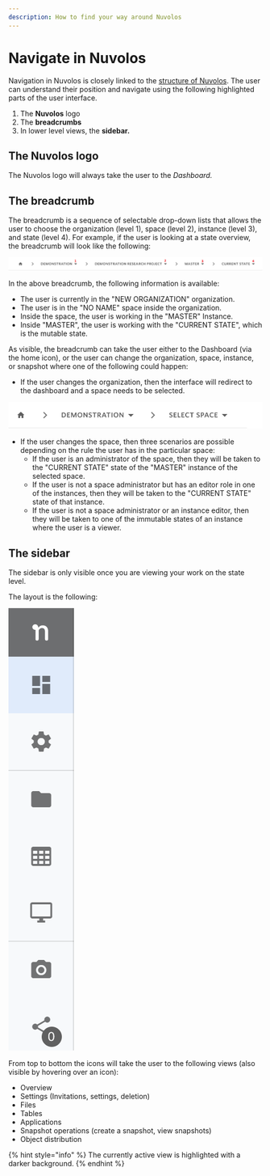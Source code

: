 ```yaml
---
description: How to find your way around Nuvolos
---
```


# Navigate in Nuvolos

Navigation in Nuvolos is closely linked to the [structure of Nuvolos](../our-features/data-organization/). The user can understand their position and navigate using the following highlighted parts of the user interface.

1. The **Nuvolos** logo
2. The **breadcrumbs**
3. In lower level views, the **sidebar.**

## The Nuvolos logo

The Nuvolos logo will always take the user to the _Dashboard._

## The breadcrumb

The breadcrumb is a sequence of selectable drop-down lists that allows the user to choose the organization \(level 1\), space \(level 2\), instance \(level 3\), and state \(level 4\). For example, if the user is looking at a state overview, the breadcrumb will look like the following:

![](../.gitbook/assets/breadcrumb_nuvolos.png)

In the above breadcrumb, the following information is available:

* The user is currently in the "NEW ORGANIZATION" organization.
* The user is in the "NO NAME" space inside the organization.
* Inside the space, the user is working in the "MASTER" Instance.
* Inside "MASTER", the user is working with the "CURRENT STATE", which is the mutable state.

As visible, the breadcrumb can take the user either to the Dashboard \(via the home icon\), or the user can change the organization, space, instance, or snapshot where one of the following could happen:

* If the user changes the organization, then the interface will redirect to the dashboard and a space needs to be selected.

![](../.gitbook/assets/short_breadcrumb.png)

* If the user changes the space, then three scenarios are possible depending on the rule the user has in the particular space:
  * If the user is an administrator of the space, then they will be taken to the "CURRENT STATE"  state of the "MASTER" instance of the selected space.
  * If the user is not a space administrator but has an editor role in one of the instances, then they will be taken to the "CURRENT STATE" state of that instance.
  * If the user is not a space administrator or an instance editor, then they will be taken to one of the immutable states of an instance where the user is a viewer.

## The sidebar

The sidebar is only visible once you are viewing your work on the state level.

The layout is the following:

![The Nuvolos sidebar](../.gitbook/assets/sidebar_nuvolos.png)

From top to bottom the icons will take the user to the following views \(also visible by hovering over an icon\):

* Overview
* Settings \(Invitations, settings, deletion\)
* Files
* Tables
* Applications
* Snapshot operations \(create a snapshot, view snapshots\)
* Object distribution

{% hint style="info" %}
The currently active view is highlighted with a darker background.
{% endhint %}




